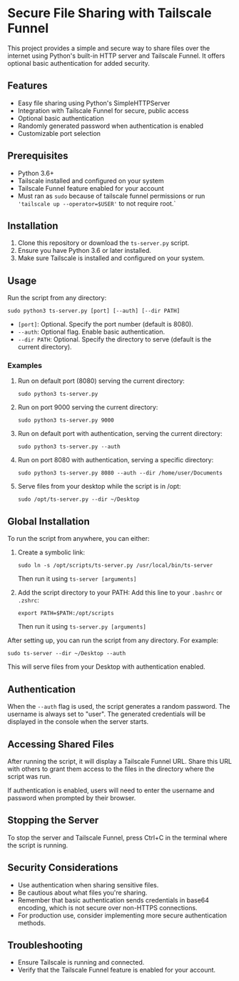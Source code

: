 # Secure File Sharing with Tailscale Funnel

This project provides a simple and secure way to share files over the internet using Python's built-in HTTP server and Tailscale Funnel. It offers optional basic authentication for added security.

## Features

- Easy file sharing using Python's SimpleHTTPServer
- Integration with Tailscale Funnel for secure, public access
- Optional basic authentication
- Randomly generated password when authentication is enabled
- Customizable port selection

## Prerequisites

- Python 3.6+
- Tailscale installed and configured on your system
- Tailscale Funnel feature enabled for your account
- Must ran as `sudo` because of tailscale funnel permissions or run `'tailscale up --operator=$USER'` to not require root.`

## Installation

1. Clone this repository or download the `ts-server.py` script.
2. Ensure you have Python 3.6 or later installed.
3. Make sure Tailscale is installed and configured on your system.


## Usage

Run the script from any directory:

```
sudo python3 ts-server.py [port] [--auth] [--dir PATH]
```

- `[port]`: Optional. Specify the port number (default is 8080).
- `--auth`: Optional flag. Enable basic authentication.
- `--dir PATH`: Optional. Specify the directory to serve (default is the current directory).

### Examples

1. Run on default port (8080) serving the current directory:
   ```
   sudo python3 ts-server.py
   ```

2. Run on port 9000 serving the current directory:
   ```
   sudo python3 ts-server.py 9000
   ```

3. Run on default port with authentication, serving the current directory:
   ```
   sudo python3 ts-server.py --auth
   ```

4. Run on port 8080 with authentication, serving a specific directory:
   ```
   sudo python3 ts-server.py 8080 --auth --dir /home/user/Documents
   ```

5. Serve files from your desktop while the script is in /opt:
   ```
   sudo /opt/ts-server.py --dir ~/Desktop
   ```

## Global Installation

To run the script from anywhere, you can either:

1. Create a symbolic link:
   ```
   sudo ln -s /opt/scripts/ts-server.py /usr/local/bin/ts-server
   ```
   Then run it using `ts-server [arguments]`

2. Add the script directory to your PATH:
   Add this line to your `.bashrc` or `.zshrc`:
   ```
   export PATH=$PATH:/opt/scripts
   ```
   Then run it using `ts-server.py [arguments]`

After setting up, you can run the script from any directory. For example:

```
sudo ts-server --dir ~/Desktop --auth
```

This will serve files from your Desktop with authentication enabled.


## Authentication

When the `--auth` flag is used, the script generates a random password. The username is always set to "user". The generated credentials will be displayed in the console when the server starts.

## Accessing Shared Files

After running the script, it will display a Tailscale Funnel URL. Share this URL with others to grant them access to the files in the directory where the script was run.

If authentication is enabled, users will need to enter the username and password when prompted by their browser.

## Stopping the Server

To stop the server and Tailscale Funnel, press Ctrl+C in the terminal where the script is running.

## Security Considerations

- Use authentication when sharing sensitive files.
- Be cautious about what files you're sharing.
- Remember that basic authentication sends credentials in base64 encoding, which is not secure over non-HTTPS connections.
- For production use, consider implementing more secure authentication methods.

## Troubleshooting

- Ensure Tailscale is running and connected.
- Verify that the Tailscale Funnel feature is enabled for your account.

